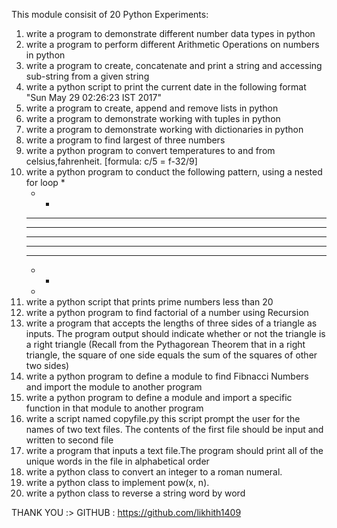 This module consisit of 20 Python Experiments:

1. write a program to demonstrate different number data types in python
2. write a program to perform different Arithmetic Operations on numbers in python
3. write a program to create, concatenate and print a string and accessing sub-string from a given string
4. write a python script to print the current date in the following format "Sun May 29 02:26:23 IST 2017"
5. write a program to create, append and remove lists in python
6. write a program to demonstrate working with tuples in python
7. write a program to demonstrate working with dictionaries in python
8. write a program to find largest of three numbers
9. write a python program to convert temperatures to and from celsius,fahrenheit. [formula: c/5 = f-32/9] 
10. write a python program to conduct the following pattern, using a nested for loop
    *
    * *
    * * *
    * * * *
    * * * * *
    * * * *
    * * *
    * *
    *
11. write a python script that prints prime numbers less than 20
12. write a python program to find factorial of a number using Recursion
13. write a program that accepts the lengths of three sides of a triangle as inputs. The program output should indicate whether or not the triangle is a right triangle (Recall from the Pythagorean Theorem that in a right triangle, the square of one side equals the sum of the squares of other two sides)
14. write a python program to define a module to find Fibnacci Numbers and import the module to another program
15. write a python program to define a module and import a specific function in that module to another program
16. write a script named copyfile.py this script prompt the user for the names of two text files. The contents of the first file should be input and written to second file
17. write a program that inputs a text file.The program should print all of the unique words in the file in alphabetical order
18. write a python class to convert an integer to a roman numeral.
19. write a python class to implement pow(x, n).
20. write a python class to reverse a string word by word



THANK YOU :>
GITHUB : https://github.com/likhith1409

